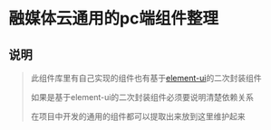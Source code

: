 # 融媒体云通用的pc端组件整理
## 说明
> 此组件库里有自己实现的组件也有基于[element-ui](http://element-cn.eleme.io/#/zh-CN/component/installation)的二次封装组件
>
> 如果是基于element-ui的二次封装组件必须要说明清楚依赖关系
>
> 在项目中开发的通用的组件都可以提取出来放到这里维护起来